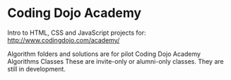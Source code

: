 # Coding Dojo Academy

Intro to HTML, CSS and JavaScript projects for:   
http://www.codingdojo.com/academy/

Algorithm folders and solutions are for pilot Coding Dojo Academy Algorithms Classes 
These are invite-only or alumni-only classes.  They are still in development.  
